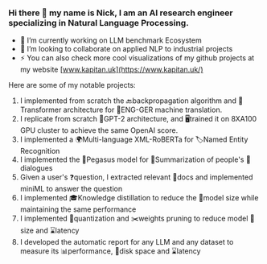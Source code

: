 ### Hi there 👋 my name is Nick, I am an AI research engineer specializing in Natural Language Processing.

- 🔭 I’m currently working on LLM benchmark Ecosystem
- 👯 I’m looking to collaborate on applied NLP to industrial projects
- ⚡ You can also check more cool visualizations  of my github projects at my website [www.kapitan.uk](https://www.kapitan.uk/)

Here are some of my notable projects:
1. I implemented from scratch the 🔙backpropagation algorithm and 🤖Transformer architecture for 🔄ENG-GER machine translation.
2. I replicate from scratch 📐GPT-2 architecture, and 🖥️trained it on 8XA100 GPU cluster to achieve the same OpenAI score.
3. I implemented a 🌍Multi-language XML-RoBERTa for 🏷️Named Entity Recognition
4. I implemented the 🐎Pegasus model for 📝Summarization of people's 💬dialogues
5. Given a user's ❓question, I extracted relevant 📂docs and implemented miniML to answer the question
6. I implemented 🎓Knowledge distillation to reduce the 🍃model size while maintaining the same performance
7. I implemented 🤌quantization and ✂️weights pruning to reduce model 💾size and ⌛latency
8. I developed the automatic report for any LLM and any dataset to measure its 📊performance, 💽disk space and ⌛latency
